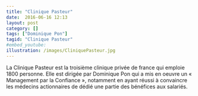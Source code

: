 ```yaml
---
title: "Clinique Pasteur"
date:  2016-06-16 12:13
layout: post
category: []
tags: ["Dominique Pon"]
tagid: "Clinique Pasteur"
#embed_youtube:
illustration: /images/CliniquePasteur.jpg
---
```


La Clinique Pasteur est la troisième clinique privée de france qui emploie 1800 personne. Elle est dirigée par Dominique Pon qui a mis en oeuvre un « Management par la Confiance », notamment en ayant réussi à convaincre les médecins actionnaires de dédié une partie des bénéfices aux salariés.
